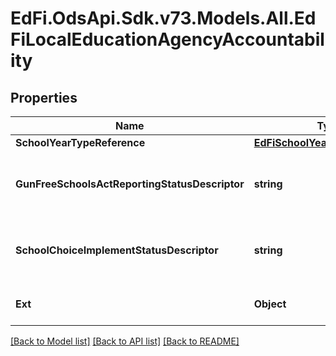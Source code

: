 # EdFi.OdsApi.Sdk.v73.Models.All.EdFiLocalEducationAgencyAccountability

## Properties

Name | Type | Description | Notes
------------ | ------------- | ------------- | -------------
**SchoolYearTypeReference** | [**EdFiSchoolYearTypeReference**](EdFiSchoolYearTypeReference.md) |  | 
**GunFreeSchoolsActReportingStatusDescriptor** | **string** | An indication of whether the school or Local Education Agency (LEA) submitted a Gun-Free Schools Act (GFSA) of 1994 report to the state, as defined by Title 18, Section 921. | [optional] 
**SchoolChoiceImplementStatusDescriptor** | **string** | An indication of whether the LEA was able to implement the provisions for public school choice under Title I, Part A, Section 1116 of ESEA as amended. | [optional] 
**Ext** | **Object** | Extensions to the LocalEducationAgencyAccountability entity. | [optional] 

[[Back to Model list]](../../README.md#documentation-for-models) [[Back to API list]](../../README.md#documentation-for-api-endpoints) [[Back to README]](../../README.md)

